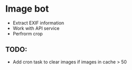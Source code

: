 # Image bot

* Extract EXIF information
* Work with API service
* Perfrorm crop


## TODO:
* Add cron task to clear images if images in cache > 50 
